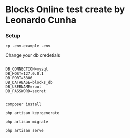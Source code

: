 # Blocks Online test create by Leonardo Cunha

### Setup

```
cp .env.example .env
```


Change your db credetials
```

DB_CONNECTION=mysql
DB_HOST=127.0.0.1
DB_PORT=3306
DB_DATABASE=blocks_db
DB_USERNAME=root
DB_PASSWORD=secret


composer install

php artisan key:generate

php artisan migrate

php artisan serve
```
